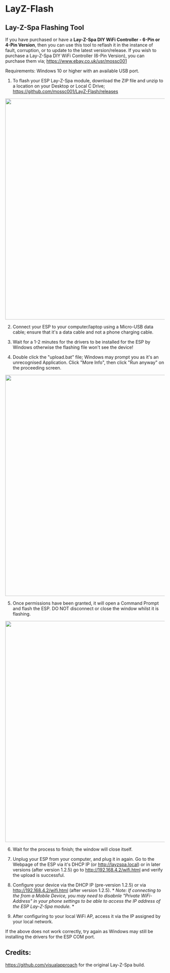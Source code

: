 # LayZ-Flash
## Lay-Z-Spa Flashing Tool

If you have purchased or have a **Lay-Z-Spa DIY WiFi Controller - 6-Pin or 4-Pin Version**, then you can use this tool to reflash it in the instance of fault, corruption, or to update to the latest version/release. If you wish to purchase a Lay-Z-Spa DIY WiFi Controller (6-Pin Version), you can purchase them via; https://www.ebay.co.uk/usr/mossc001

Requirements: Windows 10 or higher with an available USB port.

1. To flash your ESP Lay-Z-Spa module, download the ZIP file and unzip to a location on your Desktop or Local C Drive; https://github.com/mossc001/LayZ-Flash/releases

<img src="https://github.com/mossc001/LayZ-Flash/blob/main/v1.1.0_flashing-tool_window.png" width="700">

2. Connect your ESP to your computer/laptop using a Micro-USB data cable; ensure that it's a data cable and not a phone charging cable.

3. Wait for a 1-2 minutes for the drivers to be installed for the ESP by Windows otherwise the flashing file won't see the device!

4. Double click the "upload.bat" file; Windows may prompt you as it's an unrecognised Application. Click "More Info", then click "Run anyway" on the proceeding screen.

<img src="https://github.com/mossc001/LayZ-Flash/blob/main/flashing_tool_protected.jpg" width="700">

5. Once permissions have been granted, it will open a Command Prompt and flash the ESP. DO NOT disconnect or close the window whilst it is flashing.

<img src="https://github.com/mossc001/LayZ-Flash/blob/main/v1.1.0_flashing-tool_command.png" width="700">

6. Wait for the process to finish; the window will close itself.

7. Unplug your ESP from your computer, and plug it in again. Go to the Webpage of the ESP via it's DHCP IP (or http://layzspa.local) or in later versions (after version 1.2.5) go to http://192.168.4.2/wifi.html and verify the upload is successful.

8. Configure your device via the DHCP IP (pre-version 1.2.5) or via http://192.168.4.2/wifi.html (after version 1.2.5). * *Note: If connecting to the from a Mobile Device, you may need to disabnle "Private WiFi-Address" in your phone settings to be able to access the IP address of the ESP Lay-Z-Spa module.* *

9.  After configuring to your local WiFi AP, access it via the IP assigned by your local network. 

If the above does not work correctly, try again as Windows may still be installing the drivers for the ESP COM port.

## Credits:
https://github.com/visualapproach for the original Lay-Z-Spa build.
